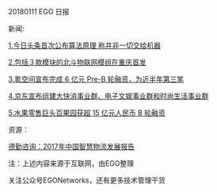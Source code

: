 20180111 EGO 日报

新闻:

[1.今日头条首次公布算法原理 称并非一切交给机器](http://t.cn/RQ2wbOz)

[2.包括３款模块的北斗物联网模组在重庆首发](http://t.cn/RQ2i8b8)

[3.氪空间宣布完成 6 亿元 Pre-B 轮融资，为近半年第三笔](http://t.cn/RQ2iEvJ)

[4.京东宣布组建大快消事业群、电子文娱事业群和时尚生活事业群](http://t.cn/RQ2qlOv)

[5.水果零售巨头百果园获超 15 亿元人民币 B 轮融资](http://t.cn/RQ2i3GQ)

资源：

[德勤咨询：2017年中国智慧物流发展报告](http://www.199it.com/archives/673530.html)

注：上述内容来源于互联网，由EGO整理

关注公众号EGONetworks，还有更多技术管理干货
